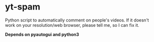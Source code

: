 # yt-spam
Python script to automatically comment on people's videos. If it doesn't work on your resolution/web browser, please tell me, so I can fix it.

**Depends on pyautogui and python3**
